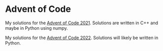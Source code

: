 # Advent of Code

My solutions for the [Advent of Code 2021](https://adventofcode.com/2021).
Solutions are written in C++ and maybe in Python using numpy. 

My solutions for the [Advent of Code 2022](https://adventofcode.com/2022).
Solutions will likely be written in Python. 
